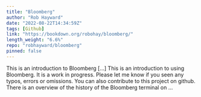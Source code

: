 ```yaml
---
title: "Bloomberg"
author: "Rob Hayward"
date: "2022-08-22T14:34:59Z"
tags: [Github]
link: "https://bookdown.org/robohay/bloomberg/"
length_weight: "6.6%"
repo: "robhayward/bloomberg"
pinned: false
---
```


This is an introduction to Bloomberg [...] This is an introduction to using Bloomberg. It is a work in progress. Please let me know if you seen any typos, errors or omissions. You can also contribute to this project on github. There is an overview of the history of the Bloomberg terminal on ...
